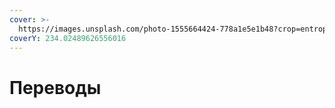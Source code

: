 ```yaml
---
cover: >-
  https://images.unsplash.com/photo-1555664424-778a1e5e1b48?crop=entropy&cs=srgb&fm=jpg&ixid=MnwxOTcwMjR8MHwxfHNlYXJjaHw3fHxpb3R8ZW58MHx8fHwxNjM2Mzk0Mjc0&ixlib=rb-1.2.1&q=85
coverY: 234.02489626556016
---
```


# Переводы

